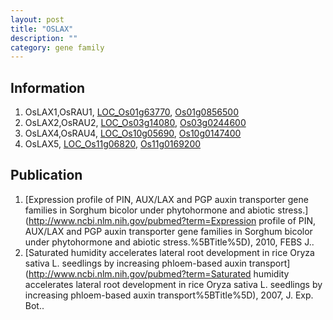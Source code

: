 ```yaml
---
layout: post
title: "OSLAX"
description: ""
category: gene family
---
```


## Information
1. OsLAX1,OsRAU1, [LOC_Os01g63770](http://rice.plantbiology.msu.edu/cgi-bin/ORF_infopage.cgi?orf=LOC_Os01g63770), [Os01g0856500](http://rapdb.dna.affrc.go.jp/viewer/gbrowse_details/irgsp1?name=Os01g0856500)
2. OsLAX2,OsRAU2, [LOC_Os03g14080](http://rice.plantbiology.msu.edu/cgi-bin/ORF_infopage.cgi?orf=LOC_Os03g14080), [Os03g0244600](http://rapdb.dna.affrc.go.jp/viewer/gbrowse_details/irgsp1?name=Os03g0244600)
3. OsLAX4,OsRAU4, [LOC_Os10g05690](http://rice.plantbiology.msu.edu/cgi-bin/ORF_infopage.cgi?orf=LOC_Os10g05690), [Os10g0147400](http://rapdb.dna.affrc.go.jp/viewer/gbrowse_details/irgsp1?name=Os10g0147400)
4. OsLAX5, [LOC_Os11g06820](http://rice.plantbiology.msu.edu/cgi-bin/ORF_infopage.cgi?orf=LOC_Os11g06820), [Os11g0169200](http://rapdb.dna.affrc.go.jp/viewer/gbrowse_details/irgsp1?name=Os11g0169200)

## Publication
1. [Expression profile of PIN, AUX/LAX and PGP auxin transporter gene families in Sorghum bicolor under phytohormone and abiotic stress.](http://www.ncbi.nlm.nih.gov/pubmed?term=Expression profile of PIN, AUX/LAX and PGP auxin transporter gene families in Sorghum bicolor under phytohormone and abiotic stress.%5BTitle%5D), 2010, FEBS J..
2. [Saturated humidity accelerates lateral root development in rice Oryza sativa L. seedlings by increasing phloem-based auxin transport](http://www.ncbi.nlm.nih.gov/pubmed?term=Saturated humidity accelerates lateral root development in rice Oryza sativa L. seedlings by increasing phloem-based auxin transport%5BTitle%5D), 2007, J. Exp. Bot..


